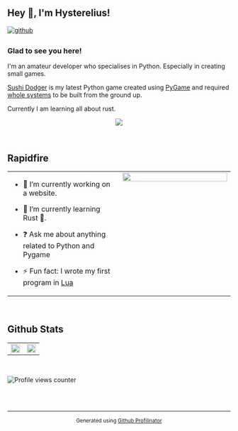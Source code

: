 ## Hey 👋, I'm Hysterelius!  
  

<a href="https://github.com/hystersis" target="_blank">
<img src=https://img.shields.io/badge/github-%2324292e.svg?&style=for-the-badge&logo=github&logoColor=white alt=github style="margin-bottom: 5px;" />
</a>
  



### Glad to see you here!  
I'm an amateur developer who specialises in Python. Especially in creating small games.

[Sushi Dodger](https://github.com/Hysterelius/Sushi_Dodger) is my latest Python game created using [PyGame](https://github.com/pygame/pygame) and required [whole systems](https://github.com/Hysterelius/Pygame-Event-Manager) to be built from the ground up.

Currently I am learning all about rust.

<p align="center">
  <a href="https://skillicons.dev">
    <img src="https://skillicons.dev/icons?i=js,vue,lua,python,rust,git" />
  </a>
</p>

<br/>  


## Rapidfire  
<table><tr><td valign="top" width="50%">

- 🔭 I’m currently working on a website.
  

- 🌱 I’m currently learning Rust 🦀.  
  

- ❓ Ask me about anything related to Python and Pygame  
  

- ⚡ Fun fact: I wrote my first program in [Lua](https://www.lua.org/)  


</td><td valign="top" width="50%">

<div align="center">
<img src="https://rishavanand.github.io/static/images/greetings.gif" align="center" style="width: 100%" />
</div>  


</td></tr></table>  

<br/>  




## Github Stats

<table><tr><td valign="top" width="50%">

<img src="https://github-readme-stats.vercel.app/api?username=Hysterelius&show_icons=true&count_private=true&hide_border=true" align="center" style="width: 100%" />

</td><td valign="top" width="50%">

<img src="https://github-readme-stats.vercel.app/api/top-langs/?username=Hysterelius&layout=compact&hide_border=true" align="center" style="width: 100%" />

</td></tr></table>  


  

<br/>  

![Profile views counter](https://komarev.com/ghpvc/?username=hysterelius&&style=flat-square)  
  

<br/>  


<br/>

----
<sub>
<div align="center">Generated using <a href="https://profilinator.rishav.dev/" target="_blank">Github Profilinator</a></div></sub>

